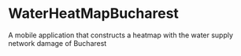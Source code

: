 # WaterHeatMapBucharest
A mobile application that constructs a heatmap with the water supply network damage of Bucharest
